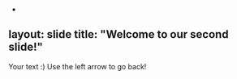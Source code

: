 -
layout: slide
title: "Welcome to our second slide!"
---
Your text :)
Use the left arrow to go back!
